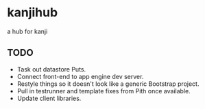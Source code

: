 kanjihub
========

a hub for kanji


## TODO
* Task out datastore Puts.
* Connect front-end to app engine dev server.
* Restyle things so it doesn't look like a generic Bootstrap project.
* Pull in testrunner and template fixes from Pith once available.
* Update client libraries.
